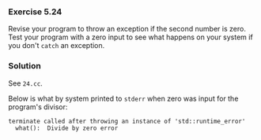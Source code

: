 ### Exercise 5.24

Revise your program to throw an exception if the second number is zero. Test
your program with a zero input to see what happens on your system if you don't
`catch` an exception.

### Solution

See `24.cc`.

Below is what by system printed to `stderr` when zero was input for the
program's divisor:

```
terminate called after throwing an instance of 'std::runtime_error'
  what():  Divide by zero error
```
